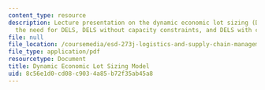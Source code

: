 ```yaml
---
content_type: resource
description: Lecture presentation on the dynamic economic lot sizing (DELS) model,
  the need for DELS, DELS without capacity constraints, and DELS with capacity constraints.
file: null
file_location: /coursemedia/esd-273j-logistics-and-supply-chain-management-fall-2009/8c56e1d0cd08c9034a85b72f35ab45a8_MITESD_273JF09_lec04.pdf
file_type: application/pdf
resourcetype: Document
title: Dynamic Economic Lot Sizing Model
uid: 8c56e1d0-cd08-c903-4a85-b72f35ab45a8
---
```

